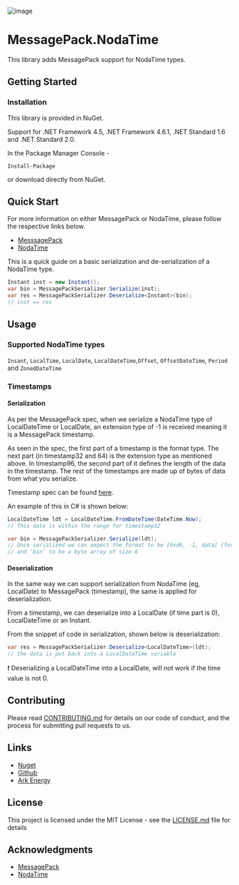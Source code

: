 ![image](http://www.ark-energy.eu/wp-content/uploads/ark-dark.png)
# MessagePack.NodaTime

This library adds MessagePack support for NodaTime types.

## Getting Started

### Installation

This library is provided in NuGet.

Support for .NET Framework 4.5, .NET Framework 4.6.1, .NET Standard 1.6 and .NET Standard 2.0.

In the Package Manager Console -
```
Install-Package 
```
or download directly from NuGet.

## Quick Start
For more information on either MessagePack or NodaTime, please follow the respective links below. 
* [MesssagePack](https://github.com/neuecc/MessagePack-CSharp/blob/master/README.md)
* [NodaTime](https://nodatime.org/)

This is a quick guide on a basic serialization and de-serialization of a NodaTime type.

```csharp
Instant inst = new Instant();
var bin = MessagePackSerializer.Serialize(inst);
var res = MessagePackSerializer.Deserialize<Instant>(bin);
// inst == res
```

## Usage
### Supported NodaTime types
 `Insant`, `LocalTime`,  `LocalDate`,  `LocalDateTime`,`Offset`, `OffsetDateTime`, `Period` and `ZonedDateTime`

### Timestamps
#### Serialization
As per the MessagePack spec, when we serialize a NodaTime type of LocalDateTime or LocalDate, an extension type of -1 is received meaning it is a MessagePack timestamp.

As seen in the spec, the first part of a timestamp is the format type. The next part (in timestamp32 and 64) is the extension type as mentioned above. In timestamp96, the second part of it defines the length of the data in the timestamp. The rest of the timestamps are made up of bytes of data from what you serialize.

Timestamp spec can be found [here](https://github.com/msgpack/msgpack/blob/master/spec.md#timestamp-extension-type).

An example of this in C# is shown below:
```csharp
LocalDateTime ldt = LocalDateTime.FromDateTime(DateTime.Now);
// This date is within the range for timestamp32

var bin = MessagePackSerializer.Serialize(ldt);
// Once serialized we can expect the format to be [0xd6, -1, data] (format, extension type, data in bytes),
// and ‘bin’ to be a byte array of size 6
```

#### Deserialization
In the same way we can support serialization from NodaTime (eg, LocalDate) to MessagePack (timestamp), the same is applied for deserialization. 

From a timestamp, we can deserialize into a LocalDate (if time part is 0), LocalDateTime or an Instant.

From the snippet of code in serialization, shown below is deserialization:
```csharp
var res = MessagePackSerializer.Deserialize<LocalDateTime>(ldt);
// the data is put back into a LocalDateTime variable
```
:heavy_exclamation_mark: Deserializing a LocalDateTime into a LocalDate, will not work if the time value is not 0.
## Contributing

Please read [CONTRIBUTING.md]() for details on our code of conduct, and the process for submitting pull requests to us.

## Links
* [Nuget]()
* [Github](https://github.com/ARKlab/MessagePack)
* [Ark Energy](http://www.ark-energy.eu/)


## License

This project is licensed under the MIT License - see the [LICENSE.md](https://github.com/ARKlab/MessagePack/blob/feature/Create-Nodatime-Extensions/LICENSE) file for details

## Acknowledgments

* [MessagePack](https://github.com/neuecc/MessagePack-CSharp)
* [NodaTime](https://nodatime.org/)
